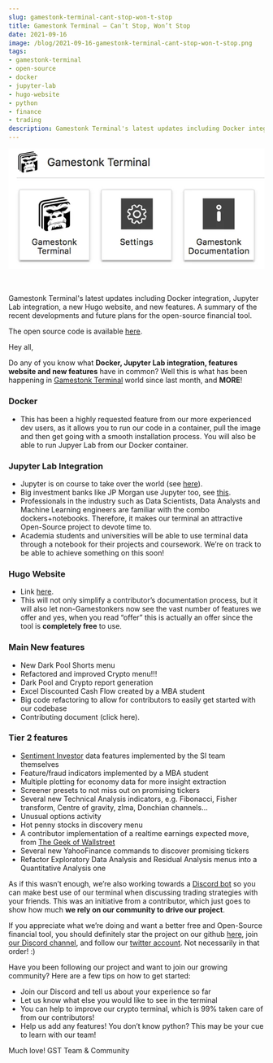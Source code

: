 ```yaml
---
slug: gamestonk-terminal-cant-stop-won-t-stop
title: Gamestonk Terminal — Can’t Stop, Won’t Stop
date: 2021-09-16
image: /blog/2021-09-16-gamestonk-terminal-cant-stop-won-t-stop.png
tags:
- gamestonk-terminal
- open-source
- docker
- jupyter-lab
- hugo-website
- python
- finance
- trading
description: Gamestonk Terminal's latest updates including Docker integration, Jupyter Lab integration, a new Hugo website, and new features. A summary of the recent developments and future plans for the open-source financial tool.
---
```





<p align="center">
    <img width="600" src="/blog/2021-09-16-gamestonk-terminal-cant-stop-won-t-stop_1.png"/>
</p>

<br />

Gamestonk Terminal's latest updates including Docker integration, Jupyter Lab integration, a new Hugo website, and new features. A summary of the recent developments and future plans for the open-source financial tool.

The open source code is available [here](https://github.com/DidierRLopes/GamestonkTerminal).

<!-- truncate -->

<div style={{borderTop: '1px solid #0088CC', margin: '1.5em 0'}} />

Hey all,

Do any of you know what **Docker, Jupyter Lab integration, features website and new features** have in common? Well this is what has been happening in [Gamestonk Terminal](https://github.com/GamestonkTerminal/GamestonkTerminal) world since last month, and **MORE**!

### Docker

- This has been a highly requested feature from our more experienced dev users, as it allows you to run our code in a container, pull the image and then get going with a smooth installation process. You will also be able to run Jupyer Lab from our Docker container.

### Jupyter Lab Integration

- Jupyter is on course to take over the world (see [here](https://netflixtechblog.com/notebook-innovation-591ee3221233)).
- Big investment banks like JP Morgan use Jupyter too, see [this](https://github.com/jpmorganchase/jupyterlab_templates).
- Professionals in the industry such as Data Scientists, Data Analysts and Machine Learning engineers are familiar with the combo dockers+notebooks. Therefore, it makes our terminal an attractive Open-Source project to devote time to.
- Academia students and universities will be able to use terminal data through a notebook for their projects and coursework. We’re on track to be able to achieve something on this soon!

### Hugo Website

- Link [here](https://gamestonkterminal.github.io/GamestonkTerminal/).
- This will not only simplify a contributor’s documentation process, but it will also let non-Gamestonkers now see the vast number of features we offer and yes, when you read “offer” this is actually an offer since the tool is **completely free** to use.

### Main New features

- New Dark Pool Shorts menu
- Refactored and improved Crypto menu!!!
- Dark Pool and Crypto report generation
- Excel Discounted Cash Flow created by a MBA student
- Big code refactoring to allow for contributors to easily get started with our codebase
- Contributing document (click here).

### Tier 2 features
- [Sentiment Investor](https://sentimentinvestor.com/) data features implemented by the SI team themselves
- Feature/fraud indicators implemented by a MBA student
- Multiple plotting for economy data for more insight extraction
- Screener presets to not miss out on promising tickers
- Several new Technical Analysis indicators, e.g. Fibonacci, Fisher transform, Centre of gravity, zlma, Donchian channels…
- Unusual options activity
- Hot penny stocks in discovery menu
- A contributor implementation of a realtime earnings expected move, from [The Geek of Wallstreet](https://thegeekofwallstreet.com/2021/08/03/realtime-earnings-data/)
- Several new YahooFinance commands to discover promising tickers
- Refactor Exploratory Data Analysis and Residual Analysis menus into a Quantitative Analysis one

As if this wasn’t enough, we’re also working towards a [Discord bot](https://github.com/GamestonkTerminal/DiscordBot) so you can make best use of our terminal when discussing trading strategies with your friends. This was an initiative from a contributor, which just goes to show how much **we rely on our community to drive our project**.

If you appreciate what we’re doing and want a better free and Open-Source financial tool, you should definitely star the project on our github [here](https://github.com/GamestonkTerminal/GamestonkTerminal), join [our Discord channel](https://discord.gg/Up2QGbMKHY), and follow our [twitter account](https://twitter.com/gamestonkt?lang=en). Not necessarily in that order! :)

Have you been following our project and want to join our growing community? Here are a few tips on how to get started:
- Join our Discord and tell us about your experience so far
- Let us know what else you would like to see in the terminal
- You can help to improve our crypto terminal, which is 99% taken care of from our contributors!
- Help us add any features! You don’t know python? This may be your cue to learn with our team!

Much love!
GST Team & Community
